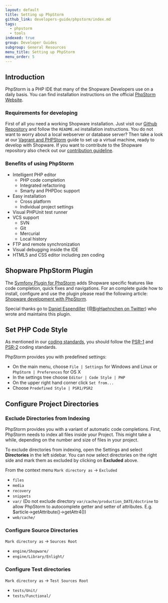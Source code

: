 ```yaml
---
layout: default
title: Setting up PhpStorm
github_link: developers-guide/phpstorm/index.md
tags:
  - phpstorm
  - tools
indexed: true
group: Developer Guides
subgroup: General Resources
menu_title: Setting up PhpStorm
menu_order: 5
---
```


## Introduction

PhpStorm is a PHP IDE that many of the Shopware Developers use on a daily basis.
You can find installation instructions on the official [PhpStorm Website](https://www.jetbrains.com/phpstorm/).

### Requirements for developing

First of all you need a working Shopware installation. Just visit our [Github Repository](https://github.com/shopware/shopware) 
and follow the `README.md` installation instructions. You do not want to worry about a local webserver or database server?
Then take a look at our [Vagrant and PHPStorm](/developers-guide/vagrant-phpstorm/) guide to set up a virtual
machine, ready to develop with Shopware. If you want to contribute to the Shopware repository also check out our
[contribution guideline](/community/contribution-guideline/).


### Benefits of using PhpStorm

- Intelligent PHP editor
  - PHP code completion
  - Integrated refactoring
  - Smarty and PHPDoc support
- Easy installation
  - Cross platform
  - Individual project settings
- Visual PHPUnit test runner
- VCS support
  - SVN
  - Git
  - Mercurial
  - Local history
- FTP and remote synchronization
- Visual debugging inside the IDE
- HTML5 and CSS editor including zen coding

## Shopware PhpStorm Plugin

The [Symfony Plugin for PhpStorm](https://plugins.jetbrains.com/plugin/7219) adds Shopware specific features like code completion, quick fixes and navigations.
For an complete guide how to install, configure and use the plugin please read the following article: [Shopware development with PhpStorm](https://confluence.jetbrains.com/display/PhpStorm/Shopware+development+with+PhpStorm).

Special thanks go to [Daniel Espendiller](https://github.com/haehnchen/) ([@BigHaehnchen on Twitter](https://twitter.com/bighaehnchen)) who wrote and maintains this plugin.

## Set PHP Code Style

As mentioned in our [coding standards](/developers-guide/coding-standards/), you should follow the [PSR-1](https://github.com/php-fig/fig-standards/blob/master/accepted/PSR-1-basic-coding-standard.md) and [PSR-2](https://github.com/php-fig/fig-standards/blob/master/accepted/PSR-2-coding-style-guide.md) coding standards. 

PhpStorm provides you with predefined settings:

- On the main menu, choose `File | Settings` for Windows and Linux or `PhpStorm | Preferences` for OS X
- In the settings tree choose `Editor | Code Style | PHP`
- On the upper right hand corner click `Set from...`
- Choose `Predefined Style | PSR1/PSR2`

## Configure Project Directories

### Exclude Directories from Indexing

PhpStorm provides you with a variant of automatic code completions. First, PhpStorm needs to index all files inside your Project. This might take a while, depending on the number and size of files in your project.

To exclude directories from indexing, open the Settings and select **Directories** in the left sidebar.
 You can now select directories on the right side and mark them as excluded by clicking on **Excluded** above.

From the context menu `Mark directory as` -> `Excluded`

- `files`
- `media`
- `recovery`
- `snippets`
- `var/` (Do not exclude directory `var/cache/production_DATE/doctrine` to allow PhpStorm to autocomplete getter and setter of attributes. E.g. $article->getAttribute()->getAttr4())
- `web/cache/`

### Configure Source Directories

`Mark directory as` -> `Sources Root`

- `engine/Shopware/`
- `engine/Library/Enlight/`

### Configure Test directories 

`Mark directory as` -> `Test Sources Root`

- `tests/Unit/`
- `tests/Functional/`

